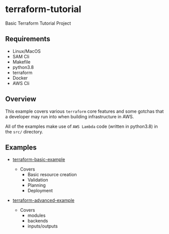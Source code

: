 # terraform-tutorial
Basic Terraform Tutorial Project

## Requirements

* Linux/MacOS
* SAM Cli
* Makefile
* python3.8
* terraform
* Docker
* AWS Cli

## Overview

This example covers various `terraform` core features and some gotchas that a developer may run into when building infrastructure in AWS.

All of the examples make use of `AWS Lambda` code (written in python3.8) in the `src/` directory.

## Examples

* [terraform-basic-example](./terraform-basic-example/README.md)
    * Covers
        * Basic resource creation
        * Validation
        * Planning
        * Deployment


* [terraform-advanced-example](./terraform-advanced-example/README.md)
    * Covers
        * modules
        * backends
        * inputs/outputs
